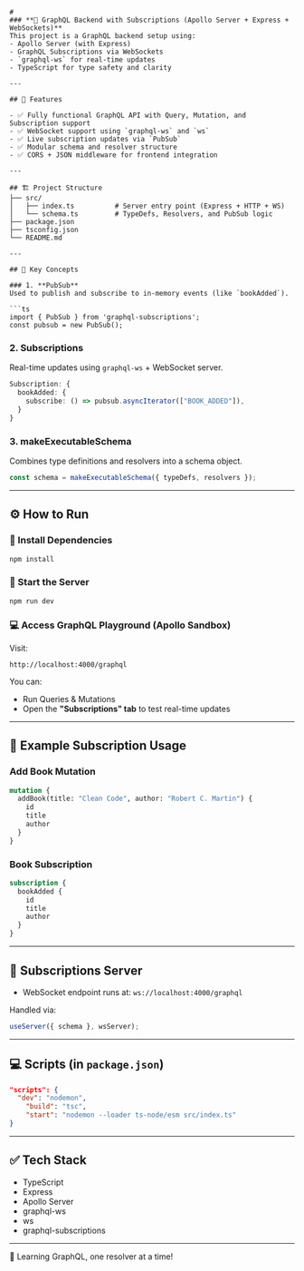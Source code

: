 ```
# 
### **📘 GraphQL Backend with Subscriptions (Apollo Server + Express + WebSockets)**
This project is a GraphQL backend setup using:
- Apollo Server (with Express)
- GraphQL Subscriptions via WebSockets
- `graphql-ws` for real-time updates
- TypeScript for type safety and clarity

---

## 🚀 Features

- ✅ Fully functional GraphQL API with Query, Mutation, and Subscription support
- ✅ WebSocket support using `graphql-ws` and `ws`
- ✅ Live subscription updates via `PubSub`
- ✅ Modular schema and resolver structure
- ✅ CORS + JSON middleware for frontend integration

---

## 🏗️ Project Structure
├── src/
│   ├── index.ts          # Server entry point (Express + HTTP + WS)
│   └── schema.ts         # TypeDefs, Resolvers, and PubSub logic
├── package.json
├── tsconfig.json
└── README.md

```
```
---

## 🧠 Key Concepts

### 1. **PubSub**
Used to publish and subscribe to in-memory events (like `bookAdded`).

```ts
import { PubSub } from 'graphql-subscriptions';
const pubsub = new PubSub();
````

### 2. **Subscriptions**

Real-time updates using `graphql-ws` + WebSocket server.

```ts
Subscription: {
  bookAdded: {
    subscribe: () => pubsub.asyncIterator(["BOOK_ADDED"]),
  }
}
```

### 3. **makeExecutableSchema**

Combines type definitions and resolvers into a schema object.

```ts
const schema = makeExecutableSchema({ typeDefs, resolvers });
```

---

## ⚙️ How to Run

### 🔧 Install Dependencies

```bash
npm install
```

### 🏁 Start the Server

```bash
npm run dev
```

### 💻 Access GraphQL Playground (Apollo Sandbox)

Visit:

```
http://localhost:4000/graphql
```

You can:

* Run Queries & Mutations
* Open the **"Subscriptions" tab** to test real-time updates

---

## 🔗 Example Subscription Usage

### Add Book Mutation

```graphql
mutation {
  addBook(title: "Clean Code", author: "Robert C. Martin") {
    id
    title
    author
  }
}
```

### Book Subscription

```graphql
subscription {
  bookAdded {
    id
    title
    author
  }
}
```

---

## 📡 Subscriptions Server

* WebSocket endpoint runs at:
  `ws://localhost:4000/graphql`

Handled via:

```ts
useServer({ schema }, wsServer);
```

---

## 💻 Scripts (in `package.json`)

```json
"scripts": {
  "dev": "nodemon",
    "build": "tsc",
    "start": "nodemon --loader ts-node/esm src/index.ts"
}
```

---

## ✅ Tech Stack

* TypeScript
* Express
* Apollo Server
* graphql-ws
* ws
* graphql-subscriptions

---
🚀 Learning GraphQL, one resolver at a time!


